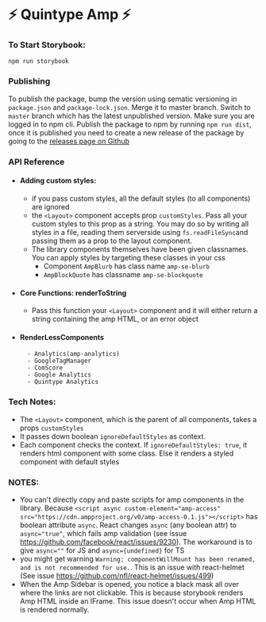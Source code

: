 # ⚡ Quintype Amp ⚡

### To Start Storybook:

`npm run storybook`

### Publishing

To publish the package, bump the version using sematic versioning in `package.json` and `package-lock.json`. Merge it to master branch. Switch to `master` branch which has the latest unpublished version. Make sure you are logged in to npm cli. Publish the package to npm by running `npm run dist`, once it is published you need to create a new release of the package by going to the [releases page on Github](https://github.com/quintype/quintype-amp/releases)

### API Reference

- #### Adding custom styles:

  - if you pass custom styles, all the default styles (to all components) are ignored
  - the `<Layout>` component accepts prop `customStyles`. Pass all your custom styles to this prop as a string. You may do so by writing all styles in a file, reading them serverside using `fs.readFileSync`and passing them as a prop to the layout component.
  - The library components themselves have been given classnames. You can apply styles by targeting these classes in your css
    - Component `AmpBlurb` has class name `amp-se-blurb`
    - `AmpBlockQuote` has classname `amp-se-blockquote`

- #### Core Functions: renderToString
  - Pass this function your `<Layout>` component and it will either return a string containing the amp HTML, or an error object
- #### RenderLessComponents
      	- Analytics(amp-analytics)
      	- GoogleTagManager
      	- ComScore
      	- Google Analytics
      	- Quintype Analytics

### Tech Notes:

- The `<Layout>` component, which is the parent of all components, takes a props `customStyles`
- It passes down boolean `ignoreDefaultStyles` as context.
- Each component checks the context. If `ignoreDefaultStyles: true`, it renders html component with some class. Else it renders a styled component with default styles

### NOTES:

- You can't directly copy and paste scripts for amp components in the library. Because `<script async custom-element="amp-access" src="https://cdn.ampproject.org/v0/amp-access-0.1.js"></script>` has boolean attribute `async`. React changes `async` (any boolean attr) to `async="true"`, which fails amp validation (see issue https://github.com/facebook/react/issues/9230). The workaround is to give `async=""` for JS and `async={undefined}` for TS
- you might get warning `Warning: componentWillMount has been renamed, and is not recommended for use.`. This is an issue with react-helmet (See issue https://github.com/nfl/react-helmet/issues/499)
- When the Amp Sidebar is opened, you notice a black mask all over where the links are not clickable. This is because storybook renders Amp HTML inside an IFrame. This issue doesn't occur when Amp HTML is rendered normally.